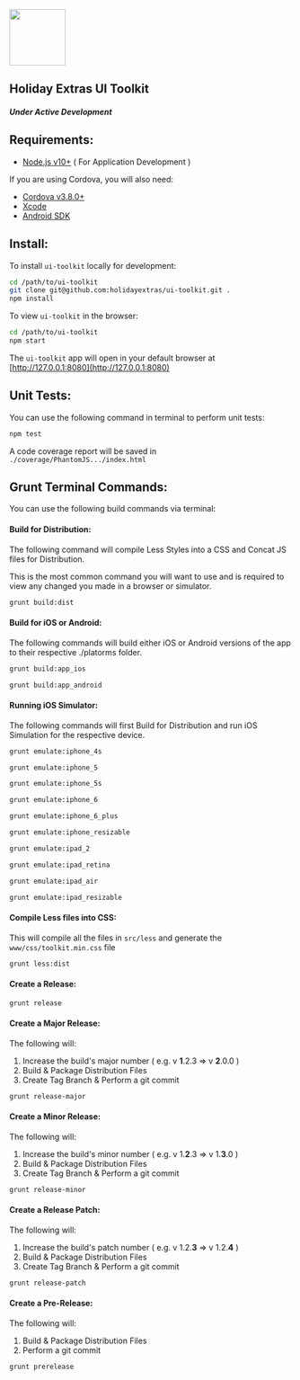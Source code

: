 <img src="http://brand.holidayextras.com/img/hx-logo-2-spot-colours.png" height="100">

Holiday Extras UI Toolkit
---

##### Under Active Development

Requirements:
---

* [Node.js v10+](http://nodejs.org/) ( For Application Development )

If you are using Cordova, you will also need:

* [Cordova v3.8.0+](http://cordova.apache.org/)
* [Xcode](http://docs.phonegap.com/en/3.5.0/guide_platforms_ios_index.md.html#iOS%20Platform%20Guide)
* [Android SDK](http://docs.phonegap.com/en/3.5.0/guide_platforms_android_index.md.html#Android%20Platform%20Guide)


Install:
---

To install `ui-toolkit` locally for development:

```bash
cd /path/to/ui-toolkit
git clone git@github.com:holidayextras/ui-toolkit.git .
npm install
```

To view `ui-toolkit` in the browser:

```bash
cd /path/to/ui-toolkit
npm start
```

The `ui-toolkit` app will open in your default browser at [http://127.0.0.1:8080](http://127.0.0.1:8080)


Unit Tests:
---

You can use the following command in terminal to perform unit tests:

```bash
npm test
```

A code coverage report will be saved in `./coverage/PhantomJS.../index.html`

Grunt Terminal Commands:
---

You can use the following build commands via terminal:

#### Build for Distribution:

The following command will compile Less Styles into a CSS and Concat JS files for Distribution.

This is the most common command you will want to use and is required to view any changed you made in a browser or simulator.

```bash
grunt build:dist
```

#### Build for iOS or Android:

The following commands will build either iOS or Android versions of the app to their respective ./platorms folder.

```bash
grunt build:app_ios
```

```bash
grunt build:app_android
```

#### Running iOS Simulator:

The following commands will first Build for Distribution and run iOS Simulation for the respective device.

```bash
grunt emulate:iphone_4s
```

```bash
grunt emulate:iphone_5
```

```bash
grunt emulate:iphone_5s
```

```bash
grunt emulate:iphone_6
```

```bash
grunt emulate:iphone_6_plus
```

```bash
grunt emulate:iphone_resizable
```

```bash
grunt emulate:ipad_2
```

```bash
grunt emulate:ipad_retina
```

```bash
grunt emulate:ipad_air
```

```bash
grunt emulate:ipad_resizable
```

#### Compile Less files into CSS:

This will compile all the files in `src/less` and generate the `www/css/toolkit.min.css` file

```bash
grunt less:dist
```

#### Create a Release:

```bash
grunt release
```

#### Create a Major Release:

The following will:

1. Increase the build's major number ( e.g. v __1__.2.3 => v __2__.0.0 )
2. Build & Package Distribution Files
3. Create Tag Branch & Perform a git commit

```bash
grunt release-major
```

#### Create a Minor Release:

The following will:

1. Increase the build's minor number ( e.g. v 1.__2__.3 => v 1.__3__.0 )
2. Build & Package Distribution Files
3. Create Tag Branch & Perform a git commit

```bash
grunt release-minor
```

#### Create a Release Patch:

The following will:

1. Increase the build's patch number ( e.g. v 1.2.__3__ => v 1.2.__4__ )
2. Build & Package Distribution Files
3. Create Tag Branch & Perform a git commit

```bash
grunt release-patch
```

#### Create a Pre-Release:

The following will:

1. Build & Package Distribution Files
2. Perform a git commit

```bash
grunt prerelease
```